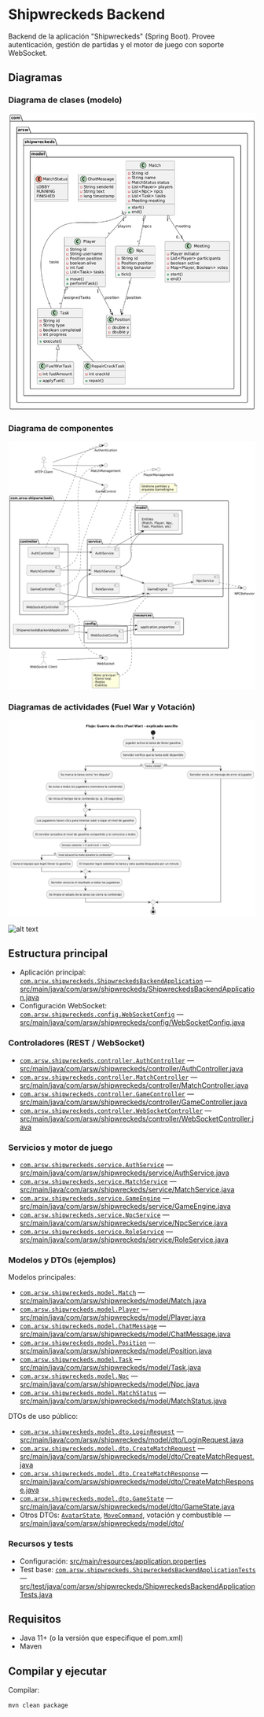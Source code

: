 # Shipwreckeds Backend

Backend de la aplicación "Shipwreckeds" (Spring Boot). Provee autenticación, gestión de partidas y el motor de juego con soporte WebSocket.

## Diagramas

### Diagrama de clases (modelo)

![alt text](src/img/modelo.png)

### Diagrama de componentes

![alt text](src/img/componenentes.png)

### Diagramas de actividades (Fuel War y Votación)

![alt text](<src/img/Shipwreckeds flujo (Fuel War).png>)

![alt text](<src/img/Shipwreckeds flujo (votación).png>)


## Estructura principal
- Aplicación principal: [`com.arsw.shipwreckeds.ShipwreckedsBackendApplication`](src/main/java/com/arsw/shipwreckeds/ShipwreckedsBackendApplication.java) — [src/main/java/com/arsw/shipwreckeds/ShipwreckedsBackendApplication.java](src/main/java/com/arsw/shipwreckeds/ShipwreckedsBackendApplication.java)  
- Configuración WebSocket: [`com.arsw.shipwreckeds.config.WebSocketConfig`](src/main/java/com/arsw/shipwreckeds/config/WebSocketConfig.java) — [src/main/java/com/arsw/shipwreckeds/config/WebSocketConfig.java](src/main/java/com/arsw/shipwreckeds/config/WebSocketConfig.java)

### Controladores (REST / WebSocket)
- [`com.arsw.shipwreckeds.controller.AuthController`](src/main/java/com/arsw/shipwreckeds/controller/AuthController.java) — [src/main/java/com/arsw/shipwreckeds/controller/AuthController.java](src/main/java/com/arsw/shipwreckeds/controller/AuthController.java)  
- [`com.arsw.shipwreckeds.controller.MatchController`](src/main/java/com/arsw/shipwreckeds/controller/MatchController.java) — [src/main/java/com/arsw/shipwreckeds/controller/MatchController.java](src/main/java/com/arsw/shipwreckeds/controller/MatchController.java)  
- [`com.arsw.shipwreckeds.controller.GameController`](src/main/java/com/arsw/shipwreckeds/controller/GameController.java) — [src/main/java/com/arsw/shipwreckeds/controller/GameController.java](src/main/java/com/arsw/shipwreckeds/controller/GameController.java)  
- [`com.arsw.shipwreckeds.controller.WebSocketController`](src/main/java/com/arsw/shipwreckeds/controller/WebSocketController.java) — [src/main/java/com/arsw/shipwreckeds/controller/WebSocketController.java](src/main/java/com/arsw/shipwreckeds/controller/WebSocketController.java)

### Servicios y motor de juego
- [`com.arsw.shipwreckeds.service.AuthService`](src/main/java/com/arsw/shipwreckeds/service/AuthService.java) — [src/main/java/com/arsw/shipwreckeds/service/AuthService.java](src/main/java/com/arsw/shipwreckeds/service/AuthService.java)  
- [`com.arsw.shipwreckeds.service.MatchService`](src/main/java/com/arsw/shipwreckeds/service/MatchService.java) — [src/main/java/com/arsw/shipwreckeds/service/MatchService.java](src/main/java/com/arsw/shipwreckeds/service/MatchService.java)  
- [`com.arsw.shipwreckeds.service.GameEngine`](src/main/java/com/arsw/shipwreckeds/service/GameEngine.java) — [src/main/java/com/arsw/shipwreckeds/service/GameEngine.java](src/main/java/com/arsw/shipwreckeds/service/GameEngine.java)  
- [`com.arsw.shipwreckeds.service.NpcService`](src/main/java/com/arsw/shipwreckeds/service/NpcService.java) — [src/main/java/com/arsw/shipwreckeds/service/NpcService.java](src/main/java/com/arsw/shipwreckeds/service/NpcService.java)  
- [`com.arsw.shipwreckeds.service.RoleService`](src/main/java/com/arsw/shipwreckeds/service/RoleService.java) — [src/main/java/com/arsw/shipwreckeds/service/RoleService.java](src/main/java/com/arsw/shipwreckeds/service/RoleService.java)

### Modelos y DTOs (ejemplos)
Modelos principales:
- [`com.arsw.shipwreckeds.model.Match`](src/main/java/com/arsw/shipwreckeds/model/Match.java) — [src/main/java/com/arsw/shipwreckeds/model/Match.java](src/main/java/com/arsw/shipwreckeds/model/Match.java)  
- [`com.arsw.shipwreckeds.model.Player`](src/main/java/com/arsw/shipwreckeds/model/Player.java) — [src/main/java/com/arsw/shipwreckeds/model/Player.java](src/main/java/com/arsw/shipwreckeds/model/Player.java)  
- [`com.arsw.shipwreckeds.model.ChatMessage`](src/main/java/com/arsw/shipwreckeds/model/ChatMessage.java) — [src/main/java/com/arsw/shipwreckeds/model/ChatMessage.java](src/main/java/com/arsw/shipwreckeds/model/ChatMessage.java)  
- [`com.arsw.shipwreckeds.model.Position`](src/main/java/com/arsw/shipwreckeds/model/Position.java) — [src/main/java/com/arsw/shipwreckeds/model/Position.java](src/main/java/com/arsw/shipwreckeds/model/Position.java)  
- [`com.arsw.shipwreckeds.model.Task`](src/main/java/com/arsw/shipwreckeds/model/Task.java) — [src/main/java/com/arsw/shipwreckeds/model/Task.java](src/main/java/com/arsw/shipwreckeds/model/Task.java)  
- [`com.arsw.shipwreckeds.model.Npc`](src/main/java/com/arsw/shipwreckeds/model/Npc.java) — [src/main/java/com/arsw/shipwreckeds/model/Npc.java](src/main/java/com/arsw/shipwreckeds/model/Npc.java)  
- [`com.arsw.shipwreckeds.model.MatchStatus`](src/main/java/com/arsw/shipwreckeds/model/MatchStatus.java) — [src/main/java/com/arsw/shipwreckeds/model/MatchStatus.java](src/main/java/com/arsw/shipwreckeds/model/MatchStatus.java)

DTOs de uso público:
- [`com.arsw.shipwreckeds.model.dto.LoginRequest`](src/main/java/com/arsw/shipwreckeds/model/dto/LoginRequest.java) — [src/main/java/com/arsw/shipwreckeds/model/dto/LoginRequest.java](src/main/java/com/arsw/shipwreckeds/model/dto/LoginRequest.java)  
- [`com.arsw.shipwreckeds.model.dto.CreateMatchRequest`](src/main/java/com/arsw/shipwreckeds/model/dto/CreateMatchRequest.java) — [src/main/java/com/arsw/shipwreckeds/model/dto/CreateMatchRequest.java](src/main/java/com/arsw/shipwreckeds/model/dto/CreateMatchRequest.java)  
- [`com.arsw.shipwreckeds.model.dto.CreateMatchResponse`](src/main/java/com/arsw/shipwreckeds/model/dto/CreateMatchResponse.java) — [src/main/java/com/arsw/shipwreckeds/model/dto/CreateMatchResponse.java](src/main/java/com/arsw/shipwreckeds/model/dto/CreateMatchResponse.java)  
- [`com.arsw.shipwreckeds.model.dto.GameState`](src/main/java/com/arsw/shipwreckeds/model/dto/GameState.java) — [src/main/java/com/arsw/shipwreckeds/model/dto/GameState.java](src/main/java/com/arsw/shipwreckeds/model/dto/GameState.java)  
- Otros DTOs: [`AvatarState`](src/main/java/com/arsw/shipwreckeds/model/dto/AvatarState.java), [`MoveCommand`](src/main/java/com/arsw/shipwreckeds/model/dto/MoveCommand.java), votación y combustible — [src/main/java/com/arsw/shipwreckeds/model/dto/](src/main/java/com/arsw/shipwreckeds/model/dto/)

### Recursos y tests
- Configuración: [src/main/resources/application.properties](src/main/resources/application.properties)  
- Test base: [`com.arsw.shipwreckeds.ShipwreckedsBackendApplicationTests`](src/test/java/com/arsw/shipwreckeds/ShipwreckedsBackendApplicationTests.java) — [src/test/java/com/arsw/shipwreckeds/ShipwreckedsBackendApplicationTests.java](src/test/java/com/arsw/shipwreckeds/ShipwreckedsBackendApplicationTests.java)

## Requisitos
- Java 11+ (o la versión que especifique el pom.xml)  
- Maven

## Compilar y ejecutar
Compilar:
```sh
mvn clean package
```
